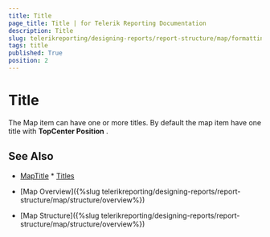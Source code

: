```yaml
---
title: Title
page_title: Title | for Telerik Reporting Documentation
description: Title
slug: telerikreporting/designing-reports/report-structure/map/formatting-a-map/title
tags: title
published: True
position: 2
---
```


# Title



The Map item can have one or more titles.         By default the map item have one title with __TopCenter Position__ .       

## See Also
 * [MapTitle](/reporting/api/Telerik.Reporting.MapTitle)  * [Titles](/reporting/api/Telerik.Reporting.Map#Telerik_Reporting_Map_Titles) 

 * [Map Overview]({%slug telerikreporting/designing-reports/report-structure/map/structure/overview%})

 * [Map Structure]({%slug telerikreporting/designing-reports/report-structure/map/structure/overview%})
